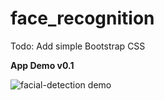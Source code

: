 # face_recognition
Todo: Add simple Bootstrap CSS

**App Demo v0.1**

![facial-detection demo](https://i.imgur.com/eJQ7mEc.png)
